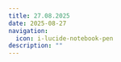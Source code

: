 ```yaml
---
title: 27.08.2025
date: 2025-08-27
navigation:
  icon: i-lucide-notebook-pen
description: ""
---
```



